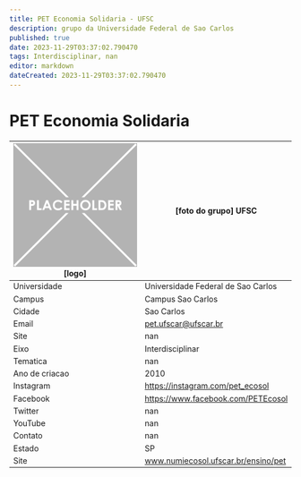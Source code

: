 ```yaml
---
title: PET Economia Solidaria - UFSC
description: grupo da Universidade Federal de Sao Carlos
published: true
date: 2023-11-29T03:37:02.790470
tags: Interdisciplinar, nan
editor: markdown
dateCreated: 2023-11-29T03:37:02.790470
---
```


# PET Economia Solidaria


| ![placeholder.png](/placeholder.png) [logo] | [foto do grupo] UFSC         |
| ------------------------------------------- | ------------------------------------------------- |
| Universidade                                | Universidade Federal de Sao Carlos      |
| Campus                                      | Campus Sao Carlos            |
| Cidade                                      | Sao Carlos             |
| Email                                       | pet.ufscar@ufscar.br             |
| Site                                        | nan              |
| Eixo                                        | Interdisciplinar              |
| Tematica                                    | nan          |
| Ano de criacao                              | 2010        |
| Instagram                                   | https://instagram.com/pet_ecosol         |
| Facebook                                    | https://www.facebook.com/PETEcosol          |
| Twitter                                     | nan           |
| YouTube                                     | nan           |
| Contato                                     | nan         |
| Estado                                      |  SP            |
| Site                                        | www.numiecosol.ufscar.br/ensino/pet |
